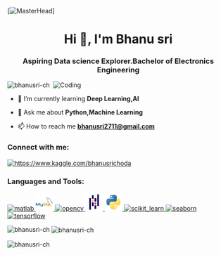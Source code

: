 [![MasterHead](https://camo.githubusercontent.com/44dd61a15a5b8943fe37e30ed51889071fca2be51644b3770b6de5301ba7c79e/68747470733a2f2f6d656469612e6973746f636b70686f746f2e636f6d2f766563746f72732f6d616368696e652d6c6561726e696e672d332d737465702d696e666f677261706869632d6172746966696369616c2d696e74656c6c6967656e63652d6d616368696e652d766563746f722d69643936323231393836303f6b3d36266d3d39363232313938363026733d3631327836313226773d3026683d79726963597955715a62494c4d487033497674656e533378625244687531773175356b6b32617a3574626f3d)]
<h1 align="center">Hi 👋, I'm Bhanu sri</h1>
<h3 align="center">Aspiring Data science Explorer.Bachelor of Electronics Engineering</h3>
<img align="right" alt="Coding" width="400" src="https://media.tenor.com/S59bPkT0pqcAAAAC/programming.gif">


<p align="left"> <img src="https://komarev.com/ghpvc/?username=bhanusri-ch&label=Profile%20views&color=0e75b6&style=flat" alt="bhanusri-ch" /> </p>

- 🌱 I’m currently learning **Deep Learning,AI**

- 💬 Ask me about **Python,Machine Learning**

- 📫 How to reach me **bhanusri2711@gmail.com**

<h3 align="left">Connect with me:</h3>
<p align="left">
<a href="https://kaggle.com/https://www.kaggle.com/bhanusrichoda" target="blank"><img align="center" src="https://raw.githubusercontent.com/rahuldkjain/github-profile-readme-generator/master/src/images/icons/Social/kaggle.svg" alt="https://www.kaggle.com/bhanusrichoda" height="30" width="40" /></a>
</p>

<h3 align="left">Languages and Tools:</h3>
<p align="left"> <a href="https://www.mathworks.com/" target="_blank" rel="noreferrer"> <img src="https://upload.wikimedia.org/wikipedia/commons/2/21/Matlab_Logo.png" alt="matlab" width="40" height="40"/> </a> <a href="https://www.mysql.com/" target="_blank" rel="noreferrer"> <img src="https://raw.githubusercontent.com/devicons/devicon/master/icons/mysql/mysql-original-wordmark.svg" alt="mysql" width="40" height="40"/> </a> <a href="https://opencv.org/" target="_blank" rel="noreferrer"> <img src="https://www.vectorlogo.zone/logos/opencv/opencv-icon.svg" alt="opencv" width="40" height="40"/> </a> <a href="https://pandas.pydata.org/" target="_blank" rel="noreferrer"> <img src="https://raw.githubusercontent.com/devicons/devicon/2ae2a900d2f041da66e950e4d48052658d850630/icons/pandas/pandas-original.svg" alt="pandas" width="40" height="40"/> </a> <a href="https://www.python.org" target="_blank" rel="noreferrer"> <img src="https://raw.githubusercontent.com/devicons/devicon/master/icons/python/python-original.svg" alt="python" width="40" height="40"/> </a> <a href="https://scikit-learn.org/" target="_blank" rel="noreferrer"> <img src="https://upload.wikimedia.org/wikipedia/commons/0/05/Scikit_learn_logo_small.svg" alt="scikit_learn" width="40" height="40"/> </a> <a href="https://seaborn.pydata.org/" target="_blank" rel="noreferrer"> <img src="https://seaborn.pydata.org/_images/logo-mark-lightbg.svg" alt="seaborn" width="40" height="40"/> </a> <a href="https://www.tensorflow.org" target="_blank" rel="noreferrer"> <img src="https://www.vectorlogo.zone/logos/tensorflow/tensorflow-icon.svg" alt="tensorflow" width="40" height="40"/> </a> </p>

<p><img align="left" src="https://github-readme-stats.vercel.app/api/top-langs?username=bhanusri-ch&show_icons=true&locale=en&layout=compact" alt="bhanusri-ch" /></p>

<p>&nbsp;<img align="center" src="https://github-readme-stats.vercel.app/api?username=bhanusri-ch&show_icons=true&locale=en" alt="bhanusri-ch" /></p>

<p><img align="center" src="https://github-readme-streak-stats.herokuapp.com/?user=bhanusri-ch&" alt="bhanusri-ch" /></p>
